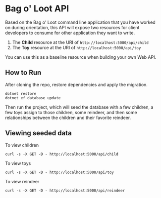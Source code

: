 # Bag o' Loot API

Based on the Bag o' Loot command line application that you have worked on during orientation, this API will expose two resources for client developers to consume for other application they want to write.

1. The **Child** resource at the URI of `http://localhost:5000/api/child`
2. The **Toy** resource at the URI of `http://localhost:5000/api/toy`

You can use this as a baseline resource when building your own Web API.

## How to Run

After cloning the repo, restore dependencies and apply the migration.

```
dotnet restore
dotnet ef database update
```

Then run the project, which will seed the database with a few children, a few toys assign to those children, some reindeer, and then some relationships between the children and their favorite reindeer.

## Viewing seeded data

To view children 

```
curl -s -X GET -D - http://localhost:5000/api/child
```

To view toys 

```
curl -s -X GET -D - http://localhost:5000/api/toy
```

To view reindeer 

```
curl -s -X GET -D - http://localhost:5000/api/reindeer
```

